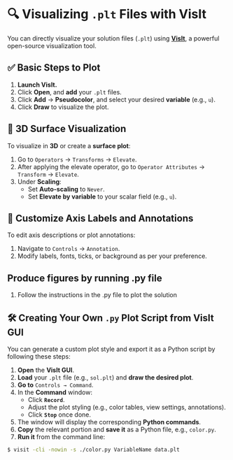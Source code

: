 # 🔍 Visualizing `.plt` Files with VisIt

You can directly visualize your solution files (`.plt`) using **[VisIt](https://wci.llnl.gov/simulation/computer-codes/visit)**, a powerful open-source visualization tool.

## ✅ Basic Steps to Plot

1. **Launch VisIt.**
2. Click **Open**, and **add** your `.plt` files.
3. Click **Add** → **Pseudocolor**, and select your desired **variable** (e.g., `u`).
4. Click **Draw** to visualize the plot.

## 🌄 3D Surface Visualization

To visualize in **3D** or create a **surface plot**:

1. Go to `Operators` → `Transforms` → `Elevate`.
2. After applying the elevate operator, go to `Operator Attributes` → `Transform` → `Elevate`.
3. Under **Scaling**:
   - Set **Auto-scaling** to `Never`.
   - Set **Elevate by variable** to your scalar field (e.g., `u`).

## 🧭 Customize Axis Labels and Annotations

To edit axis descriptions or plot annotations:

1. Navigate to `Controls` → `Annotation`.
2. Modify labels, fonts, ticks, or background as per your preference.

## Produce figures by running .py file
1. Follow the instructions in the .py file to plot the solution

## 🛠️ Creating Your Own `.py` Plot Script from VisIt GUI

You can generate a custom plot style and export it as a Python script by following these steps:

1. **Open** the **VisIt GUI**.
2. **Load** your `.plt` file (e.g., `sol.plt`) and **draw the desired plot**.
3. **Go to** `Controls → Command`.
4. In the **Command** window:
   - Click **`Record`**.
   - Adjust the plot styling (e.g., color tables, view settings, annotations).
   - Click **`Stop`** once done.
5. The window will display the corresponding **Python commands**.
6. **Copy** the relevant portion and **save it** as a Python file, e.g., `color.py`.
7. **Run it** from the command line:

```bash
$ visit -cli -nowin -s ./color.py VariableName data.plt

